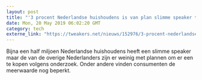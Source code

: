 ```yaml
---
layout: post
title: "'3 procent Nederlandse huishoudens is van plan slimme speaker te kopen'"
date: Mon, 20 May 2019 06:02:20 GMT
category: tech
externe_link: "https://tweakers.net/nieuws/152976/3-procent-nederlandse-huishoudens-is-van-plan-slimme-speaker-te-kopen.html"
---
```


Bijna een half miljoen Nederlandse huishoudens heeft een slimme speaker maar de van de overige Nederlanders zijn er weinig met plannen om er een te kopen volgens onderzoek. Onder andere vinden consumenten de meerwaarde nog beperkt.<img src="http://feeds.feedburner.com/~r/tweakers/mixed/~4/UFYsPNe4Wp0" height="1" width="1" alt=""/>
